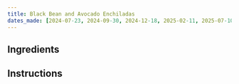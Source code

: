 ```yaml
---
title: Black Bean and Avocado Enchiladas
dates_made: [2024-07-23, 2024-09-30, 2024-12-18, 2025-02-11, 2025-07-10]
---
```


## Ingredients

## Instructions

